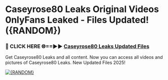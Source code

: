 # Caseyrose80 Leaks Original Videos 0nlyFans Leaked - Files Updated! ({RANDOM})

<h3>🔴 CLICK HERE 🌐==►► <a href="https://betterlinks.top/A2PfLJ" rel="nofollow">Caseyrose80 Leaks Updated Files</a></h3>

Get Caseyrose80 Leaks and all content. Now you can access all videos and pictures of Caseyrose80 Leaks. New Updated Files 2025!

[![{RANDOM}](https://i.imgur.com/ppqm5kG.gif)](https://betterlinks.top/A2PfLJ)